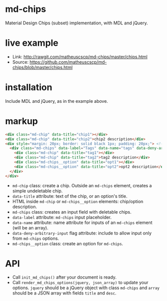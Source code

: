 # md-chips
Material Design Chips (subset) implementation, with MDL and jQuery.

# live example
* Link: <a target="_blank" href="http://rawgit.com/matheuscscp/md-chips/master/chips.html">http://rawgit.com/matheuscscp/md-chips/master/chips.html</a>
* Source: <a target="_blank" href="https://github.com/matheuscscp/md-chips/blob/master/chips.html">https://github.com/matheuscscp/md-chips/blob/master/chips.html</a>

# installation
Include MDL and jQuery, as in the example above.

# markup
```html
<div class="md-chip" data-title="chip1"></div>
<div class="md-chip" data-title="chip2">chip2 description</div>
<div style="margin: 20px; border: solid black 1px; padding: 20px;"> <!-- dummy div to give some space -->
  <div class="md-chips" data-label="Tags" data-name="tags" data-deny-arbitrary-input>
    <div class="md-chip" data-title="tag1"></div>
    <div class="md-chip" data-title="tag2">tag2 description</div>
    <div class="md-chips__option" data-title="opt1"></div>
    <div class="md-chips__option" data-title="opt2">opt2 description</div>
  </div>
</div>
```
* `md-chip` class: create a chip. Outside an `md-chips` element, creates a simple undeletable chip.
* `data-title` attribute: text of the chip, or an option's title.
* HTML inside `md-chip` or `md-chips__option` elements: chip/option description.
* `md-chips` class: creates an input field with deletable chips.
* `data-label` attribute: `md-chips` input placeholder.
* `data-name` attribute: name attribute for inputs of an `md-chips` element (will be an array).
* `data-deny-arbitrary-input` flag attribute: include to allow input only from `md-chips` options.
* `md-chips__option` class: create an option for `md-chips`.

# API
* Call `init_md_chips()` after your document is ready.
* Call `render_md_chips_options(jquery, json_array)` to update your options. `jquery` should be a jQuery object with class `md-chips` and `array` should be a JSON array with fields `title` and `desc`.
